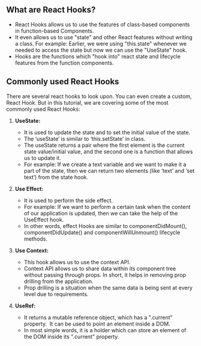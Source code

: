 ## What are React Hooks?
- React Hooks allows us to use the features of class-based components in function-based Components.
- It even allows us to use "state" and other React features without writing a class. For example: Earlier, we were using "this.state" whenever we needed to access the state but now we can use the "UseState" hook. 
- Hooks are the functions which "hook into" react state and lifecycle features from the function components.

## Commonly used React Hooks
There are several react hooks to look upon. You can even create a custom, React Hook. But in this tutorial, we are covering some of the most commonly used React Hooks:

1. **UseState:**
	- It is used to update the state and to set the initial value of the state.
	- The ‘useState’ is similar to ‘this.setState’ in class.
	- The useState returns a pair where the first element is the current state value/initial value, and the second one is a function that allows us to update it.
	- For example: If we create a text variable and we want to make it a part of the state, then we can return two elements (like ‘text’ and ‘set text’) from the state hook.

2. **Use Effect:**
	- It is used to perform the side effect.
	- For example: If we want to perform a certain task when the content of our application is updated, then we can take the help of the UseEffect hook.
	- In other words, effect Hooks are similar to componentDidMount(), componentDidUpdate() and componentWillUnmount() lifecycle methods.

3. **Use Context:**
	- This hook allows us to use the context API.
	- Context API allows us to share data within its component tree without passing through props. In short, it helps in removing prop drilling from the application.
	- Prop drilling is a situation when the same data is being sent at every level due to requirements.

4. **UseRef:**
	- It returns a mutable reference object, which has a ".current" property.  It can be used to point an element inside a DOM.
	- In most simple words, it is a holder which can store an element of the DOM inside its ".current" property.